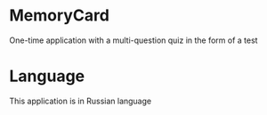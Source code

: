 # MemoryCard
One-time application with a multi-question quiz in the form of a test
# Language
This application is in Russian language
